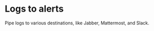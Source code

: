 Logs to alerts
==============

Pipe logs to various destinations, like Jabber, Mattermost, and Slack.